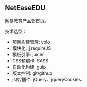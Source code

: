 ## NetEaseEDU
网易教育产品部首页。

技术选型：

- 项目构建管理: volo
- 模块化: requireJS
- 模板引擎: juicer
- CSS预编译: SASS
- 自动化构建: gulp
- 版本控制: git/github
- js库/插件: jQuery、jqueryCookies.

